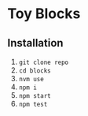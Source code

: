 # Toy Blocks

## Installation

1. `git clone repo`
2. `cd blocks`
3. `nvm use`
4. `npm i`
5. `npm start`
6. `npm test`
